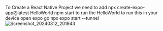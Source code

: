 To Create a React Native Project we need to add 
npx create-expo-app@latest HelloWorld
npm start to run the HelloWorld 
to run this in your device open expo go 
npx expo start --tunnel
![Screenshot_20240312_201943](https://github.com/Prajwal122003/React-native-HelloWorld/assets/83130088/bb134a53-1379-4842-8b74-8e6524921e2c)
